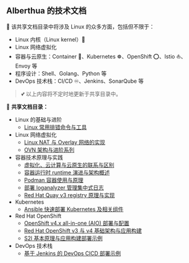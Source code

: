 ## Alberthua 的技术文档

👋 该共享文档目录中将涉及 Linux 的众多方面，包括但不限于：
- Linux 内核（Linux kernel）🐧
- Linux 网络虚拟化
- 容器与云原生：Container 🐳、Kubernetes ☸、OpenShift ⭕️、Istio ⛵、Envoy 等
- 程序设计：Shell、Golang、Python 等
- DevOps 技术栈：CI/CD ♾️、Jenkins、SonarQube 等
> 💕 以上内容将不定时地更新于共享目录中。


📝 **共享文档目录：**
  - Linux 的基础与进阶
    - [Linux 常用排错命令与工具](https://github.com/Alberthua-Perl/tech-docs/blob/master/Linux%20%E5%B8%B8%E7%94%A8%E6%8E%92%E9%94%99%E5%91%BD%E4%BB%A4%E4%B8%8E%E5%B7%A5%E5%85%B7.md)
  - Linux 网络虚拟化
    - [Linux NAT 与 Overlay 网络的实现](https://github.com/Alberthua-Perl/tech-docs/blob/master/Linux%20NAT%20%E4%B8%8E%20Overlay%20%E7%BD%91%E7%BB%9C%E7%9A%84%E5%AE%9E%E7%8E%B0.md)
    - [OVN 架构与进阶系列](https://github.com/Alberthua-Perl/scripts-confs/tree/master/ovn-arch)
  - 容器技术原理与实践
    - [虚拟化、云计算与云原生的联系与区别](https://github.com/Alberthua-Perl/tech-docs/blob/master/%E8%99%9A%E6%8B%9F%E5%8C%96%E3%80%81%E4%BA%91%E8%AE%A1%E7%AE%97%E4%B8%8E%E4%BA%91%E5%8E%9F%E7%94%9F%E7%9A%84%E8%81%94%E7%B3%BB%E4%B8%8E%E5%8C%BA%E5%88%AB.md)
    - [容器运行时 runtime 演进与架构概述](https://github.com/Alberthua-Perl/tech-docs/blob/master/%E5%AE%B9%E5%99%A8%E8%BF%90%E8%A1%8C%E6%97%B6%20runtime%20%E6%BC%94%E8%BF%9B%E4%B8%8E%E6%9E%B6%E6%9E%84%E6%A6%82%E8%BF%B0.md)
    - [Podman 容器使用与原理](https://github.com/Alberthua-Perl/tech-docs/blob/master/Podman%20%E5%AE%B9%E5%99%A8%E4%BD%BF%E7%94%A8%E4%B8%8E%E5%8E%9F%E7%90%86.md)
    - [部署 loganalyzer 管理集中式日志](https://github.com/Alberthua-Perl/scripts-confs/tree/master/deploy-rsyslog-viewer)
    - [Red Hat Quay v3 registry 原理与实现](https://github.com/Alberthua-Perl/tech-docs/blob/master/Red%20Hat%20Quay%20v3%20registry%20%E5%8E%9F%E7%90%86%E4%B8%8E%E5%AE%9E%E7%8E%B0.md)
  - Kubernetes
    - [Ansible 快速部署 Kubernetes 及相关组件](https://github.com/Alberthua-Perl/kani) 
  - Red Hat OpenShift 
    - [OpenShift v4.x all-in-one (AIO) 部署与配置](https://github.com/Alberthua-Perl/tech-docs/blob/master/OpenShift%20v4.x%20all-in-one%20(AIO)%20%E9%83%A8%E7%BD%B2%E4%B8%8E%E9%85%8D%E7%BD%AE.md) 
    - [Red Hat OpenShift v3 与 v4 基础架构与应用构建](https://github.com/Alberthua-Perl/tech-docs/blob/master/Red%20Hat%20OpenShift%20v3%20%E4%B8%8E%20v4%20%E5%9F%BA%E7%A1%80%E6%9E%B6%E6%9E%84%E4%B8%8E%E5%BA%94%E7%94%A8%E6%9E%84%E5%BB%BA.md)
    - [S2I 基本原理与应用构建部署示例](https://github.com/Alberthua-Perl/dockerfile-s2i-demo/tree/master/golang-s2i)
  - DevOps 技术栈
    - [基于 Jenkins 的 DevOps CICD 部署示例](https://github.com/Alberthua-Perl/tech-docs/blob/master/%E5%9F%BA%E4%BA%8E%20Jenkins%20%E7%9A%84%20DevOps%20CICD%20%E9%83%A8%E7%BD%B2%E7%A4%BA%E4%BE%8B.md) 

